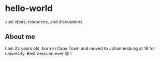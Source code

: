 # hello-world
Just ideas, resources, and discussions
## **About me**
I am 23 years old, born in Cape Town and moved to Johannesburg at 18 for university. Best decision ever :smile: !
